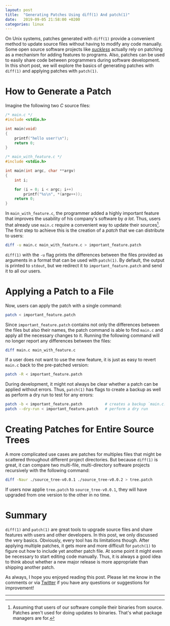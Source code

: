 ```yaml
---
layout: post
title:  "Generating Patches Using diff(1) And patch(1)"
date:   2019-09-05 21:58:00 +0200
categories: linux
---
```


On Unix systems, patches generated with `diff(1)` provide a convenient method to update source files without having to modify any code manually. Some open source software projects like *[suckless](https://suckless.org/)* actually rely on patching as a mechanism for adding features to programs. Also, patches can be used to easily share code between programmers during software development. In this short post, we will explore the basics of generating patches with `diff(1)` and applying patches with `patch(1)`.

# How to Generate a Patch
Imagine the following two *C* source files:

```c
/* main.c */
#include <stdio.h>

int main(void)
{
    printf("hello user!\n");
    return 0;
}
```

```c
/* main_with_feature.c */
#include <stdio.h>

int main(int argc, char **argv)
{
    int i;

    for (i = 0; i < argc; i++)
        printf("%s\n", *(argv++));
    return 0;
}
```

In `main_with_feature.c`, the programmer added a highly important feature that improves the usability of his company's software by *a lot*. Thus, users that already use `main.c` require a convenient way to update their sources[^1]. The first step to achieve this is the creation of a *patch* that we can distribute to users:

```bash
diff -u main.c main_with_feature.c > important_feature.patch
```

`diff(1)` with the `-u` flag prints the differences between the files provided as arguments in a format that can be used with `patch(1)`. By default, the output is printed to `stdout`, but we redirect it to `important_feature.patch` and send it to all our users.

# Applying a Patch to a File
Now, users can apply the patch with a single command:

```bash
patch < important_feature.patch
```

Since `important_feature.patch` contains not only the differences between the files but also their names, the patch command is able to find `main.c` and apply all the necessary changes to it. Running the following command will no longer report any differences between the files:

```bash
diff main.c main_with_feature.c
```

If a user does not want to use the new feature, it is just as easy to revert `main.c` back to the pre-patched version:

```bash
patch -R < important_feature.patch
```

During development, it might not always be clear whether a patch can be applied without errors. Thus, `patch(1)` has flags to create a backup as well as perform a dry run to test for any errors:

```bash
patch -b < important_feature.patch          # creates a backup `main.c.orig'
patch --dry-run < important_feature.patch   # perform a dry run
```

# Creating Patches for Entire Source Trees
A more complicated use cases are patches for multiples files that might be scattered throughout different project directories. But because `diff(1)` is great, it can compare two multi-file, multi-directory software projects recursively with the following command:

```bash
diff -Naur ./source_tree-v0.0.1 ./source_tree-v0.0.2 > tree.patch
```

If users now applie `tree.patch` to `source_tree-v0.0.1`, they will have upgraded from one version to the other in no time.

# Summary
`diff(1)` and `patch(1)` are great tools to upgrade source files and share features with users and other developers. In this post, we only discussed the very basics. Obviously, every tool has its limitations though. After applying multiple patches, it gets more and more difficult for `patch(1)` to figure out how to include yet another patch file. At some point it might even be necessary to start editing code manually. Thus, it is always a good idea to think about whether a new major release is more appropriate than shipping another patch.

As always, I hope you enjoyed reading this post. Please let me know in the comments or via [Twitter](https://twitter.com/DogtorDash) if you have any questions or suggestions for improvement!

<hr class="hr-light">

[^1]: Assuming that users of our software compile their binaries from source. Patches aren't used for doing updates to binaries. That's what package managers are for.
